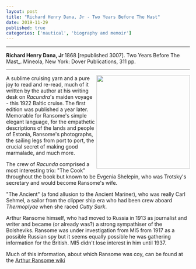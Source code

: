 ```yaml
---
layout: post
title: "Richard Henry Dana, Jr - Two Years Before The Mast"
date: 2019-11-29
published: true
categories: ['nautical', 'biography and memoir']
---
```



***
<b>Richard Henry Dana, Jr </b> 1868 [republished 3007]. Two Years Before The Mast_. Mineola, New York: Dover Publications, 311 pp.

***


<img width="256" align="right" src="http://timeteam.github.io/images/ransome_1956_racundra.jpg" alt=""> 

A sublime cruising yarn and a pure joy to read and re-read, much of it written by the author at his writing desk on _Racundra_'s maiden voyage - this 1922 Baltic cruise.  The first edition was published a year later. Memorable for Ransome's simple elegant language, for the empathetic descriptions of the lands and people of Estonia, Ransome's photographs, the sailing legs from port to port, the crucial secret of making good marmalade, and much more.

The crew of _Racunda_ comprised a most interesting trio:
"The Cook" throughout the book but known to be Evgenia Shelepin, who was Trotsky's secretary and would become Ransome's wife.

"The Ancient" (a fond allusion to the Ancient Mariner), who was really Carl Sehmel, a sailor from the clipper ship era who had been crew aboard _Thermoplyae_ when she raced _Cutty Sark_. 

Arthur Ransome himself, who had moved to Russia in 1913 as journalist and writer and became (or already was?) a strong sympathiser of the Bolsheviks.  Ransome was under investigation from MI5 from 1917 as a possible Russian spy but it seems equally possible he was gathering information for the British.  MI5 didn't lose interest in him until 1937.  

Much of this information, about which Ransome was coy, can be found at the [Arthur Ransome wiki](http://arthur-ransome.wikia.com/wiki/Arthur_Ransome_Wiki) 


